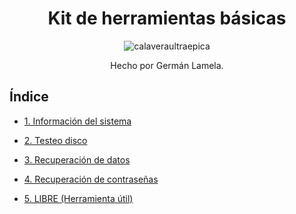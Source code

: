 <div align="center">
  
# Kit de herramientas básicas



![calaveraultraepica](https://github.com/GermanLamela/herramientas/assets/91904953/7bfa874e-7503-43b0-a80c-302173fbe21f)


Hecho por Germán Lamela.
</div>

## Índice

- [1. Información del sistema](kitHerramientas/1Informacion_del_Sistema.md)
  
- [2. Testeo disco](kitHerramientas/2Testeo_disco.md)
  
- [3. Recuperación de datos](kitHerramientas/3Recuperación_de_datos.md)

- [4. Recuperación de contraseñas](kitHerramientas/4Recuperación_de_contraseñas.md)

- [5. LIBRE (Herramienta útil)](kitHerramientas/5LIBRE.md)
